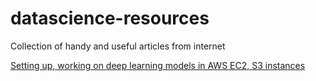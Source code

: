 # datascience-resources
Collection of handy and useful articles from internet

[Setting up, working on deep learning models in AWS EC2, S3 instances](https://medium.com/@kmshannon/up-and-running-with-aws-ec2-s3-linux-and-deep-learning-c3c17c7b579c)
